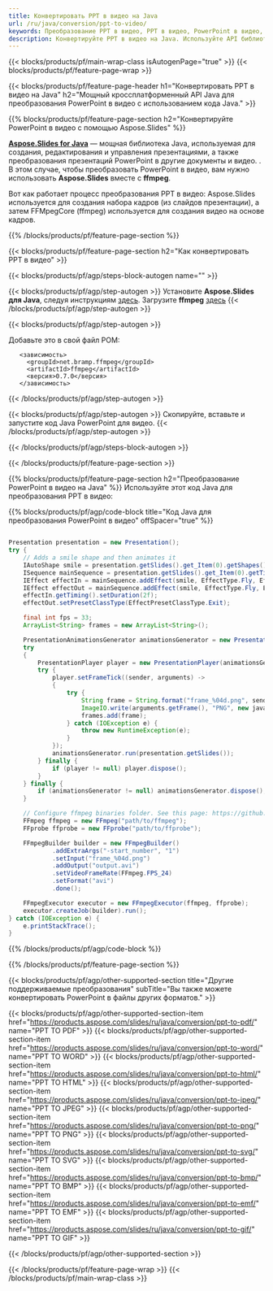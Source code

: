 ```yaml
---
title: Конвертировать PPT в видео на Java
url: /ru/java/conversion/ppt-to-video/
keywords: Преобразование PPT в видео, PPT в видео, PowerPoint в видео, PPT в MP4, Java API, библиотека Java
description: Конвертируйте PPT в видео на Java. Используйте API библиотеки Java для преобразования PowerPoint в видео
---
```


{{< blocks/products/pf/main-wrap-class isAutogenPage="true" >}}
{{< blocks/products/pf/feature-page-wrap >}}

{{< blocks/products/pf/feature-page-header h1="Конвертировать PPT в видео на Java" h2="Мощный кроссплатформенный API Java для преобразования PowerPoint в видео с использованием кода Java." >}}

{{% blocks/products/pf/feature-page-section h2="Конвертируйте PowerPoint в видео с помощью Aspose.Slides" %}}

[**Aspose.Slides for Java**](https://products.aspose.com/slides/ru/java/) — мощная библиотека Java, используемая для создания, редактирования и управления презентациями, а также преобразования презентаций PowerPoint в другие документы и видео. . В этом случае, чтобы преобразовать PowerPoint в видео, вам нужно использовать **Aspose.Slides** вместе с **ffmpeg**.

Вот как работает процесс преобразования PPT в видео: Aspose.Slides используется для создания набора кадров (из слайдов презентации), а затем FFMpegCore (ffmpeg) используется для создания видео на основе кадров.

{{% /blocks/products/pf/feature-page-section %}}

{{< blocks/products/pf/feature-page-section  h2="Как конвертировать PPT в видео" >}}

{{< blocks/products/pf/agp/steps-block-autogen name="" >}}

{{< blocks/products/pf/agp/step-autogen >}}
Установите **Aspose.Slides для Java**, следуя инструкциям [здесь](https://docs.aspose.com/slides/java/installation/). Загрузите **ffmpeg** [здесь](https://ffmpeg.org/download.html)
{{< /blocks/products/pf/agp/step-autogen >}}

{{< blocks/products/pf/agp/step-autogen >}}

Добавьте это в свой файл POM:

```
   <зависимость>
     <groupId>net.bramp.ffmpeg</groupId>
     <artifactId>ffmpeg</artifactId>
     <версия>0.7.0</версия>
   </зависимость>
```

{{< /blocks/products/pf/agp/step-autogen >}}

{{< blocks/products/pf/agp/step-autogen >}}
Скопируйте, вставьте и запустите код Java PowerPoint для видео.
{{< /blocks/products/pf/agp/step-autogen >}}

{{< /blocks/products/pf/agp/steps-block-autogen >}}

{{< /blocks/products/pf/feature-page-section >}}

{{% blocks/products/pf/feature-page-section  h2="Преобразование PowerPoint в видео на Java" %}}
Используйте этот код Java для преобразования PPT в видео:

{{% blocks/products/pf/agp/code-block title="Код Java для преобразования PowerPoint в видео" offSpacer="true" %}}
```java

Presentation presentation = new Presentation();
try {
    // Adds a smile shape and then animates it
    IAutoShape smile = presentation.getSlides().get_Item(0).getShapes().addAutoShape(ShapeType.SmileyFace, 110, 20, 500, 500);
    ISequence mainSequence = presentation.getSlides().get_Item(0).getTimeline().getMainSequence();
    IEffect effectIn = mainSequence.addEffect(smile, EffectType.Fly, EffectSubtype.TopLeft, EffectTriggerType.AfterPrevious);
    IEffect effectOut = mainSequence.addEffect(smile, EffectType.Fly, EffectSubtype.BottomRight, EffectTriggerType.AfterPrevious);
    effectIn.getTiming().setDuration(2f);
    effectOut.setPresetClassType(EffectPresetClassType.Exit);

    final int fps = 33;
    ArrayList<String> frames = new ArrayList<String>();

    PresentationAnimationsGenerator animationsGenerator = new PresentationAnimationsGenerator(presentation);
    try
    {
        PresentationPlayer player = new PresentationPlayer(animationsGenerator, fps);
        try {
            player.setFrameTick((sender, arguments) ->
            {
                try {
                    String frame = String.format("frame_%04d.png", sender.getFrameIndex());
                    ImageIO.write(arguments.getFrame(), "PNG", new java.io.File(frame));
                    frames.add(frame);
                } catch (IOException e) {
                    throw new RuntimeException(e);
                }
            });
            animationsGenerator.run(presentation.getSlides());
        } finally {
            if (player != null) player.dispose();
        }
    } finally {
        if (animationsGenerator != null) animationsGenerator.dispose();
    }

    // Configure ffmpeg binaries folder. See this page: https://github.com/rosenbjerg/FFMpegCore#installation
    FFmpeg ffmpeg = new FFmpeg("path/to/ffmpeg");
    FFprobe ffprobe = new FFprobe("path/to/ffprobe");

    FFmpegBuilder builder = new FFmpegBuilder()
            .addExtraArgs("-start_number", "1")
            .setInput("frame_%04d.png")
            .addOutput("output.avi")
            .setVideoFrameRate(FFmpeg.FPS_24)
            .setFormat("avi")
            .done();

    FFmpegExecutor executor = new FFmpegExecutor(ffmpeg, ffprobe);
    executor.createJob(builder).run();
} catch (IOException e) {
    e.printStackTrace();
}
```
{{% /blocks/products/pf/agp/code-block %}}

{{% /blocks/products/pf/feature-page-section %}}

{{< blocks/products/pf/agp/other-supported-section title="Другие поддерживаемые преобразования" subTitle="Вы также можете конвертировать PowerPoint в файлы других форматов." >}}

{{< blocks/products/pf/agp/other-supported-section-item href="https://products.aspose.com/slides/ru/java/conversion/ppt-to-pdf/" name="PPT TO PDF" >}}
{{< blocks/products/pf/agp/other-supported-section-item href="https://products.aspose.com/slides/ru/java/conversion/ppt-to-word/" name="PPT TO WORD" >}}
{{< blocks/products/pf/agp/other-supported-section-item href="https://products.aspose.com/slides/ru/java/conversion/ppt-to-html/" name="PPT TO HTML" >}}
{{< blocks/products/pf/agp/other-supported-section-item href="https://products.aspose.com/slides/ru/java/conversion/ppt-to-jpeg/" name="PPT TO JPEG" >}}
{{< blocks/products/pf/agp/other-supported-section-item href="https://products.aspose.com/slides/ru/java/conversion/ppt-to-png/" name="PPT TO PNG" >}}
{{< blocks/products/pf/agp/other-supported-section-item href="https://products.aspose.com/slides/ru/java/conversion/ppt-to-svg/" name="PPT TO SVG" >}}
{{< blocks/products/pf/agp/other-supported-section-item href="https://products.aspose.com/slides/ru/java/conversion/ppt-to-bmp/" name="PPT TO BMP" >}}
{{< blocks/products/pf/agp/other-supported-section-item href="https://products.aspose.com/slides/ru/java/conversion/ppt-to-emf/" name="PPT TO EMF" >}}
{{< blocks/products/pf/agp/other-supported-section-item href="https://products.aspose.com/slides/ru/java/conversion/ppt-to-gif/" name="PPT TO GIF" >}}

{{< /blocks/products/pf/agp/other-supported-section >}}

{{< /blocks/products/pf/feature-page-wrap >}}
{{< /blocks/products/pf/main-wrap-class >}}